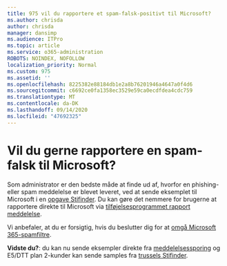```yaml
---
title: 975 vil du rapportere et spam-falsk-positivt til Microsoft?
ms.author: chrisda
author: chrisda
manager: dansimp
ms.audience: ITPro
ms.topic: article
ms.service: o365-administration
ROBOTS: NOINDEX, NOFOLLOW
localization_priority: Normal
ms.custom: 975
ms.assetid: ''
ms.openlocfilehash: 8225382e88184db1e2a8b76201946a4647a0f4d6
ms.sourcegitcommit: c6692ce0fa1358ec3529e59ca0ecdfdea4cdc759
ms.translationtype: MT
ms.contentlocale: da-DK
ms.lasthandoff: 09/14/2020
ms.locfileid: "47692325"
---
```

# <a name="would-you-like-to-report-a-spam-false-positive-to-microsoft"></a>Vil du gerne rapportere en spam-falsk til Microsoft?

Som administrator er den bedste måde at finde ud af, hvorfor en phishing-eller spam meddelelse er blevet leveret, ved at sende eksemplet til Microsoft i en [opgave Stifinder](https://protection.office.com/reportsubmission). Du kan gøre det nemmere for brugerne at rapportere direkte til Microsoft via [tilføjelsesprogrammet rapport meddelelse](https://appsource.microsoft.com/product/office/WA104381180?src=office&tab=Overview).

Vi anbefaler, at du er forsigtig, hvis du beslutter dig for at [omgå Microsoft 365-spamfiltre](https://docs.microsoft.com/exchange/troubleshoot/antispam/cautions-against-bypassing-spam-filters).

**Vidste du?**: du kan nu sende eksempler direkte fra [meddelelsessporing](https://protection.office.com/messagetrace) og E5/DTT plan 2-kunder kan sende samples fra [trussels Stifinder](https://docs.microsoft.com/microsoft-365/security/office-365-security/threat-explorer).
